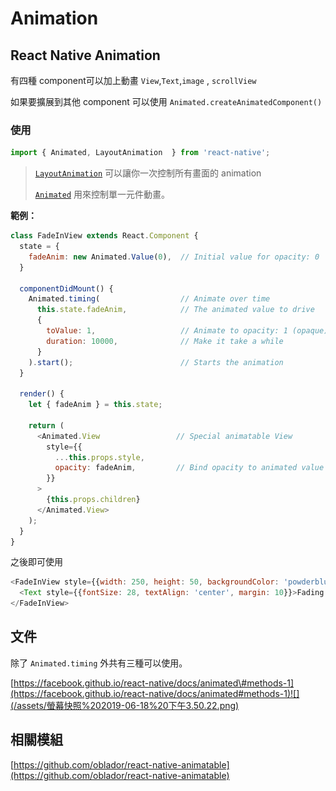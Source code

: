 # Animation

## React Native Animation

有四種 component可以加上動畫 `View`,`Text`,`image` , `scrollView`

如果要擴展到其他 component 可以使用 `Animated.createAnimatedComponent()`

### 使用

```javascript
import { Animated, LayoutAnimation  } from 'react-native';
```

> [`LayoutAnimation`](https://facebook.github.io/react-native/docs/animations#layoutanimation-api) 可以讓你一次控制所有畫面的 animation
>
> [`Animated`](https://facebook.github.io/react-native/docs/animations#animated-api) 用來控制單一元件動畫。

**範例：**

```javascript
class FadeInView extends React.Component {
  state = {
    fadeAnim: new Animated.Value(0),  // Initial value for opacity: 0
  }

  componentDidMount() {
    Animated.timing(                  // Animate over time
      this.state.fadeAnim,            // The animated value to drive
      {
        toValue: 1,                   // Animate to opacity: 1 (opaque)
        duration: 10000,              // Make it take a while
      }
    ).start();                        // Starts the animation
  }

  render() {
    let { fadeAnim } = this.state;

    return (
      <Animated.View                 // Special animatable View
        style={{
          ...this.props.style,
          opacity: fadeAnim,         // Bind opacity to animated value
        }}
      >
        {this.props.children}
      </Animated.View>
    );
  }
}
```

之後即可使用

```javascript
<FadeInView style={{width: 250, height: 50, backgroundColor: 'powderblue'}}>
  <Text style={{fontSize: 28, textAlign: 'center', margin: 10}}>Fading in</Text>
</FadeInView>
```

## 文件

除了 `Animated.timing` 外共有三種可以使用。

[https://facebook.github.io/react-native/docs/animated\#methods-1](https://facebook.github.io/react-native/docs/animated#methods-1)![](/assets/螢幕快照%202019-06-18%20下午3.50.22.png)

## 相關模組

[https://github.com/oblador/react-native-animatable](https://github.com/oblador/react-native-animatable)

